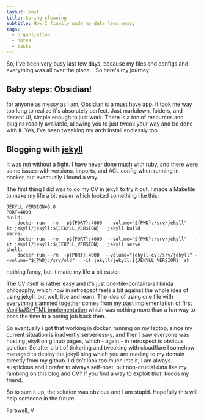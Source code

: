 ```yaml
---
layout: post
title: Spring cleaning
subtitle: How I finally made my data less messy
tags:
  - organization
  - notes
  - tasks
---
```

So, I've been very busy last few days, because my files and configs and everything was all over the place... So here's my journey:

## Baby steps: Obsidian!

for anyone as messy as I am, [Obsidian](https://obsidian.md/) is a must have app. It took me way too long to realize it's absolutely perfect. Just markdown, folders, and decent UI, simple enough to just work. There is a ton of resources and plugins readily available, allowing you to just tweak your way and be done with it. Yes, I've been tweaking my arch install endlessly too.

## Blogging with [jekyll](https://jekyllrb.com/)

It was not without a fight. I have never done much with ruby, and there were some issues with versions, imports, and ACL config when running in docker, but eventually I found a way.

The first thing I did was to do my CV in jekyll to try it out. I made a Makefile to make my life a bit easier which looked something like this:

```make
JEKYLL_VERSION=3.8
PORT=4000
build:
	docker run --rm  -p${PORT}:4000  --volume="${PWD}:/srv/jekyll"   -it jekyll/jekyll:${JEKYLL_VERSION}   jekyll build
serve:
	docker run --rm  -p${PORT}:4000  --volume="${PWD}:/srv/jekyll"   -it jekyll/jekyll:${JEKYLL_VERSION}   jekyll serve
shell:
	docker run --rm  -p{PORT}:4000  --volume="jekyll-cv:/srv/jekyll" --volume="${PWD}:/srv/old"   -it jekyll/jekyll:${JEKYLL_VERSION}  sh

```

nothing fancy, but it made my life a bit easier.

The CV itself is rather easy and it's just one-file-contains-all kinda philosophy, which now in retrospect feels a bit against the whole idea of using jekyll, but well, live and learn. 
The idea of using one file with everything slammed together comes from my past implementation of [first VanillaJS/HTML implementation](https://github.com/vstkl/cv) which was nothing more than a fun way to pass the time in a boring job back then. 

So eventually i got that working in docker, running on my laptop, since my current situation is inadvertly serverless-y, and then I saw everyone was hosting jekyll on github pages, which - again - in retrospect is obvious solution. So after a bit of tinkering and tweaking with cloudflare I somehow managed to deploy the jekyll blog which you are reading to my domain directly from my github. I didn't look too much into it, I am always suspicious and I prefer to always self-host, but non-crucial data like my rambling on this blog and CV? If you find a way to exploit *that*, kudos my friend.

So to sum it up, the solution was obvious and I am stupid. Hopefully this will help someone in the future.

Farewell, V
